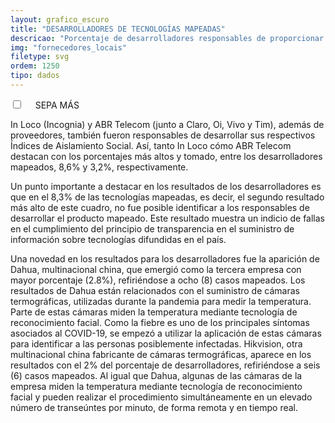 ```yaml
---
layout: grafico_escuro
title: "DESARROLLADORES DE TECNOLOGÍAS MAPEADAS"
descricao: "Porcentaje de desarrolladores responsables de proporcionar las tecnologías mapeadas."
img: "fornecedores_locais"
filetype: svg
ordem: 1250
tipo: dados
---
```


<div class="accordion">
    <div class="option">
      <input type="checkbox" id="toggle{{ page.ordem }}" class="toggle" />
      <label class="titleaco" for="toggle{{page.ordem}}">SEPA MÁS&nbsp;
      </label>
      <div class="contentaco">
        <p>In Loco (Incognia) y ABR Telecom (junto a Claro, Oi, Vivo y Tim), además de proveedores, también fueron responsables de desarrollar sus respectivos Índices de Aislamiento Social. Así, tanto In Loco cómo ABR Telecom destacan con los porcentajes más altos y tomado, entre los desarrolladores mapeados, 8,6% y 3,2%, respectivamente.</p>
        <p>Un punto importante a destacar en los resultados de los desarrolladores es que en el 8,3% de las tecnologías mapeadas, es decir, el segundo resultado más alto de este cuadro, no fue posible identificar a los responsables de desarrollar el producto mapeado. Este resultado muestra un indicio de fallas en el cumplimiento del principio de transparencia en el suministro de información sobre tecnologías difundidas en el país.</p>
        <p>Una novedad en los resultados para los desarrolladores fue la aparición de Dahua, multinacional china, que emergió como la tercera empresa con mayor porcentaje (2.8%), refiriéndose a ocho (8) casos mapeados. Los resultados de Dahua están relacionados con el suministro de cámaras termográficas, utilizadas durante la pandemia para medir la temperatura. Parte de estas cámaras miden la temperatura mediante tecnología de reconocimiento facial. Como la fiebre es uno de los principales síntomas asociados al COVID-19, se empezó a utilizar la aplicación de estas cámaras para identificar a las personas posiblemente infectadas. Hikvision, otra multinacional china fabricante de cámaras termográficas, aparece en los resultados con el 2% del porcentaje de desarrolladores, refiriéndose a seis (6) casos mapeados. Al igual que Dahua, algunas de las cámaras de la empresa miden la temperatura mediante tecnología de reconocimiento facial y pueden realizar el procedimiento simultáneamente en un elevado número de transeúntes por minuto, de forma remota y en tiempo real.</p>
      </div>
    </div>
  </div>
